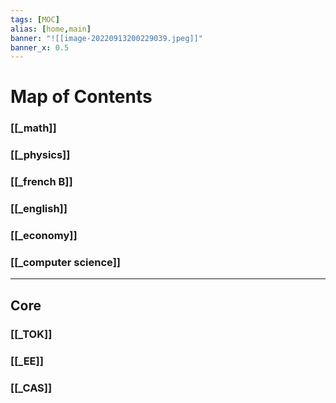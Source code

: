 ```yaml
---
tags: [MOC]
alias: [home,main]
banner: "![[image-20220913200229039.jpeg]]"
banner_x: 0.5
---
```

# Map of Contents
### [[_math]] 
### [[_physics]]
### [[_french B]]
### [[_english]]
### [[_economy]]
### [[_computer science]]
***
## Core
### [[_TOK]]
### [[_EE]]
### [[_CAS]]

